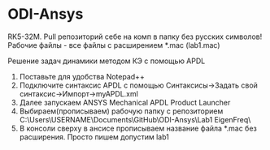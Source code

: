 # ODI-Ansys
RK5-32M. 
Pull репозиторий себе на комп в папку без русских символов!
Рабочие файлы - все файлы с расширением *.mac  (lab1.mac)

Решение задач динамики методом КЭ с помощью APDL 
1) Поставьте для удобства Notepad++
2) Подключите синтаксис APDL с помощью Синтаксисы->Задать свой синтаксис->Импорт->myAPDL.xml
3) Далее запускаем ANSYS Mechanical APDL Product Launcher 
4) Выбираем(прописываем) рабочую папку с репозиторием C:\Users\USERNAME\Documents\GitHub\ODI-Ansys\Lab1 EigenFreq\
5) В консоли сверху в ансисе прописываем название файла *.mac без расширения. Просто пишем допустим lab1
